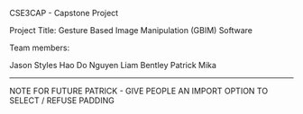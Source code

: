CSE3CAP - Capstone Project

Project Title: Gesture Based Image Manipulation (GBIM) Software

Team members:

Jason Styles
Hao Do Nguyen
Liam Bentley
Patrick Mika

----------------------

NOTE FOR FUTURE PATRICK - GIVE PEOPLE AN IMPORT OPTION TO SELECT / REFUSE PADDING
